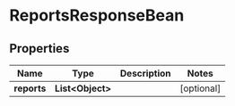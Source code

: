 

# ReportsResponseBean


## Properties

| Name | Type | Description | Notes |
|------------ | ------------- | ------------- | -------------|
|**reports** | **List&lt;Object&gt;** |  |  [optional] |



